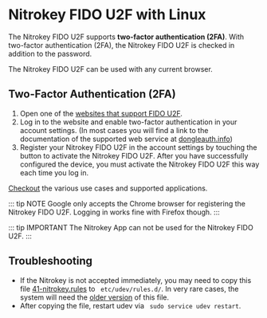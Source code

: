 # Nitrokey FIDO U2F with Linux

The Nitrokey FIDO U2F supports **two-factor authentication (2FA)**. 
With two-factor authentication (2FA), the Nitrokey FIDO U2F is checked in addition to the password.

The Nitrokey FIDO U2F can be used with any current browser.

## Two-Factor Authentication (2FA)

1. Open one of the [websites that support FIDO U2F](https://www.dongleauth.info/).
2. Log in to the website and enable two-factor authentication in your account settings. (In most cases you will find a link to the documentation of the supported web service at [dongleauth.info](https://www.dongleauth.info/))
3. Register your Nitrokey FIDO U2F in the account settings by touching the button to activate the Nitrokey FIDO U2F. After you have successfully configured the device, you must activate the Nitrokey FIDO U2F this way each time you log in.

[Checkout](https://www.nitrokey.com/documentation/applications#p:nitrokey-fido2-u2f&os:all) the various use cases and supported applications.

::: tip NOTE
Google only accepts the Chrome browser for registering the Nitrokey FIDO U2F. Logging in works fine with Firefox though.
:::

::: tip IMPORTANT
The Nitrokey App can not be used for the Nitrokey FIDO U2F.
:::

## Troubleshooting

- If the Nitrokey is not accepted immediately, you may need to copy this file [41-nitrokey.rules](https://www.nitrokey.com/sites/default/files/41-nitrokey.rules) to ``` etc/udev/rules.d/```. In very rare cases, the system will need the [older version](https://raw.githubusercontent.com/Nitrokey/libnitrokey/master/data/41-nitrokey_old.rules) of this file.
- After copying the file, restart udev via ``` sudo service udev restart```.
